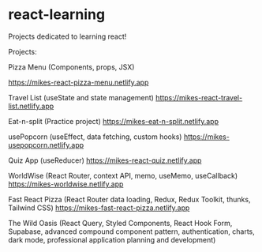 # react-learning
 Projects dedicated to learning react!

 Projects:
 
Pizza Menu (Components, props, JSX)

https://mikes-react-pizza-menu.netlify.app

Travel List (useState and state management)
https://mikes-react-travel-list.netlify.app

Eat-n-split (Practice project)
https://mikes-eat-n-split.netlify.app

usePopcorn (useEffect, data fetching, custom hooks)
https://mikes-usepopcorn.netlify.app

Quiz App (useReducer)
https://mikes-react-quiz.netlify.app

WorldWise (React Router, context API, memo, useMemo, useCallback)
https://mikes-worldwise.netlify.app

Fast React Pizza (React Router data loading, Redux, Redux Toolkit, thunks, Tailwind CSS)
https://mikes-fast-react-pizza.netlify.app

The Wild Oasis (React Query, Styled Components, React Hook Form, Supabase, advanced compound component pattern, authentication, charts, dark mode, professional application planning and development)

